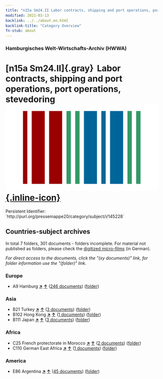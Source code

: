 ```yaml
---
title: "n15a Sm24.II Labor contracts, shipping and port operations, port operations, stevedoring"
modified: 2021-03-13
backlink: ../../about.en.html
backlink-title: "Category Overview"
fn-stub: about
---
```


### Hamburgisches Welt-Wirtschafts-Archiv (HWWA)

# [n15a Sm24.II]{.gray}&#8201; Labor contracts, shipping and port operations, port operations, stevedoring &#160; [![Wikidata](/images/Wikidata-logo.svg "Wikidata"){.inline-icon}](http://www.wikidata.org/entity/Q104710821)

<div class="hint">Persistent Identifier: `http://purl.org/pressemappe20/category/subject/i/145228`</div>







## Countries-subject archives





In total 7 folders, 301 documents - folders incomplete.
For material not published as folders, please check the [digitized micro-films](/film/h1_sh.de.html) (in German).

_For direct access to the documents, click the "(xy documents)" link, for folder information use the "(folder)" link._



### Europe

- A9 Hamburg [**&nearr;**](../../../geo/i/140905/about.en.html "Hamburg (all folders)") [**&uarr;**](../../../geo/about.en.html#A9 "Country category system") (<a href="https://pm20.zbw.eu/iiifview/folder/sh/140905,145228" title="about: Hamburg : Labor contracts, shipping and port operations, port operations, stevedoring" target="_blank">246 documents</a>) ([folder](../../../../folder/sh/1409xx/140905/1452xx/145228/about.en.html))

### Asia

- B21 Turkey [**&nearr;**](../../../geo/i/141111/about.en.html "Turkey (all folders)") [**&uarr;**](../../../geo/about.en.html#B21 "Country category system") (<a href="https://pm20.zbw.eu/iiifview/folder/sh/141111,145228" title="about: Turkey : Labor contracts, shipping and port operations, port operations, stevedoring" target="_blank">3 documents</a>) ([folder](../../../../folder/sh/1411xx/141111/1452xx/145228/about.en.html))
- B102 Hong Kong [**&nearr;**](../../../geo/i/141268/about.en.html "Hong Kong (all folders)") [**&uarr;**](../../../geo/about.en.html#B102 "Country category system") (<a href="https://pm20.zbw.eu/iiifview/folder/sh/141268,145228" title="about: Hong Kong : Labor contracts, shipping and port operations, port operations, stevedoring" target="_blank">1 documents</a>) ([folder](../../../../folder/sh/1412xx/141268/1452xx/145228/about.en.html))
- B111 Japan [**&nearr;**](../../../geo/i/141272/about.en.html "Japan (all folders)") [**&uarr;**](../../../geo/about.en.html#B111 "Country category system") (<a href="https://pm20.zbw.eu/iiifview/folder/sh/141272,145228" title="about: Japan : Labor contracts, shipping and port operations, port operations, stevedoring" target="_blank">3 documents</a>) ([folder](../../../../folder/sh/1412xx/141272/1452xx/145228/about.en.html))

### Africa

- C25 French protectorate in Morocco [**&nearr;**](../../../geo/i/141358/about.en.html "French protectorate in Morocco (all folders)") [**&uarr;**](../../../geo/about.en.html#C25 "Country category system") (<a href="https://pm20.zbw.eu/iiifview/folder/sh/141358,145228" title="about: French protectorate in Morocco : Labor contracts, shipping and port operations, port operations, stevedoring" target="_blank">2 documents</a>) ([folder](../../../../folder/sh/1413xx/141358/1452xx/145228/about.en.html))
- C110 German East Africa [**&nearr;**](../../../geo/i/141471/about.en.html "German East Africa (all folders)") [**&uarr;**](../../../geo/about.en.html#C110 "Country category system") (<a href="https://pm20.zbw.eu/iiifview/folder/sh/141471,145228" title="about: German East Africa : Labor contracts, shipping and port operations, port operations, stevedoring" target="_blank">1 documents</a>) ([folder](../../../../folder/sh/1414xx/141471/1452xx/145228/about.en.html))

### America

- E86 Argentina [**&nearr;**](../../../geo/i/141692/about.en.html "Argentina (all folders)") [**&uarr;**](../../../geo/about.en.html#E86 "Country category system") (<a href="https://pm20.zbw.eu/iiifview/folder/sh/141692,145228" title="about: Argentina : Labor contracts, shipping and port operations, port operations, stevedoring" target="_blank">45 documents</a>) ([folder](../../../../folder/sh/1416xx/141692/1452xx/145228/about.en.html))








